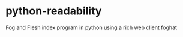 python-readability
==================

Fog and Flesh index program in python using a rich web client
foghat

